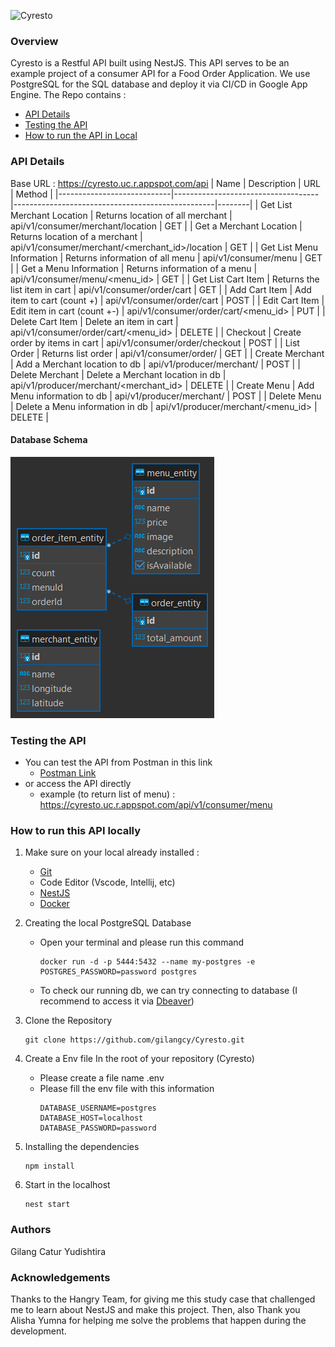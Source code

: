 ![Cyresto](https://geekflare.com/wp-content/uploads/2022/03/howfoodapiworks.png)
### Overview
Cyresto is a Restful API built using NestJS. This API serves to be an example project of a consumer API for a Food Order Application. We use PostgreSQL for the SQL database and deploy it via CI/CD in Google App Engine. The Repo contains :
- [API Details](#api-details)
- [Testing the API](#testing-the-api)
- [How to run the API in Local](#how-to-run-this-API-locally)

### API Details
Base URL : https://cyresto.uc.r.appspot.com/api
| Name                       | Description                        | URL                                              | Method |
|----------------------------|------------------------------------|--------------------------------------------------|--------|
| Get List Merchant Location | Returns location of all merchant   | api/v1/consumer/merchant/location                | GET    |
| Get a Merchant Location    | Returns location of a merchant     | api/v1/consumer/merchant/<merchant_id>/location  | GET    |
| Get List Menu Information  | Returns information of all menu    | api/v1/consumer/menu                             | GET    |
| Get a Menu Information     | Returns information of a menu      | api/v1/consumer/menu/<menu_id>                   | GET    |
| Get List Cart Item         | Returns the list item in cart      | api/v1/consumer/order/cart                       | GET    |
| Add Cart Item              | Add item to cart (count +)         | api/v1/consumer/order/cart                       | POST   |
| Edit Cart Item             | Edit item in cart (count +-)       | api/v1/consumer/order/cart/<menu_id>             | PUT    |
| Delete Cart Item           | Delete an item in cart             | api/v1/consumer/order/cart/<menu_id>             | DELETE |
| Checkout                   | Create order by items in cart      | api/v1/consumer/order/checkout                   | POST   |
| List Order                 | Returns list order                 | api/v1/consumer/order/                           | GET    |
| Create Merchant            | Add a Merchant location to db      | api/v1/producer/merchant/                        | POST   |
| Delete Merchant            | Delete a Merchant location in db   | api/v1/producer/merchant/<merchant_id>           | DELETE |
| Create Menu                | Add Menu information to db         | api/v1/producer/merchant/                        | POST   |
| Delete Menu                | Delete a Menu information in db    | api/v1/producer/merchant/<menu_id>           | DELETE |

#### Database Schema
![db-scheme](https://github.com/gilangcy/Cyresto/blob/main/public/DB%20%20Schema%20Cyresto.png)

### Testing the API
- You can test the API from Postman in this link 
    - [Postman Link](https://cyresto.postman.co/workspace/Team-Workspace~6d76e187-de30-4540-82de-5feb0432a83e/collection/31021070-8b31afc6-8d9f-459e-b278-c280b2e57a55?action=share&creator=31021070)
- or access the API directly 
    - example (to return list of menu) :
     https://cyresto.uc.r.appspot.com/api/v1/consumer/menu

### How to run this API locally 
1. Make sure on your local already installed :
    - [Git](https://git-scm.com/book/en/v2/Getting-Started-Installing-Git)
    - Code Editor (Vscode, Intellij, etc)
    - [NestJS](https://docs.nestjs.com/first-steps)
    - [Docker](https://docs.docker.com/engine/install/)
2. Creating the local PostgreSQL Database 
    - Open your terminal and please run this command
      ```
      docker run -d -p 5444:5432 --name my-postgres -e POSTGRES_PASSWORD=password postgres
      ```
    - To check our running db, we can try connecting to database (I recommend to access it via [Dbeaver](https://dbeaver.io/download/))
3. Clone the Repository
    ```
    git clone https://github.com/gilangcy/Cyresto.git
    ```
4. Create a Env file
    In the root of your repository (Cyresto)
    - Please create a file name .env
    - Please fill the env file with this information 
        ```
        DATABASE_USERNAME=postgres
        DATABASE_HOST=localhost
        DATABASE_PASSWORD=password
        ```

5. Installing the dependencies
    ```
    npm install
    ```

6. Start in the localhost 
    ```
    nest start
    ```  


### Authors 

Gilang Catur Yudishtira


### Acknowledgements

Thanks to the Hangry Team, for giving me this study case that challenged me to learn about NestJS and make this project. Then, also Thank you Alisha Yumna for helping me solve the problems that happen during the development.

